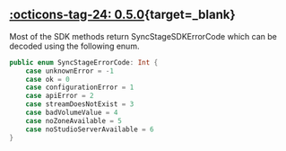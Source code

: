 ## [:octicons-tag-24: 0.5.0][0.5.0]{target=_blank}
[0.5.0]: https://github.com/opensesamemedia/SyncStageSwiftPackage/releases/tag/0.5.0

Most of the SDK methods return SyncStageSDKErrorCode which can be decoded using the following enum.

```swift
public enum SyncStageErrorCode: Int {
    case unknownError = -1
    case ok = 0
    case configurationError = 1
    case apiError = 2
    case streamDoesNotExist = 3
    case badVolumeValue = 4
    case noZoneAvailable = 5
    case noStudioServerAvailable = 6
}
```
